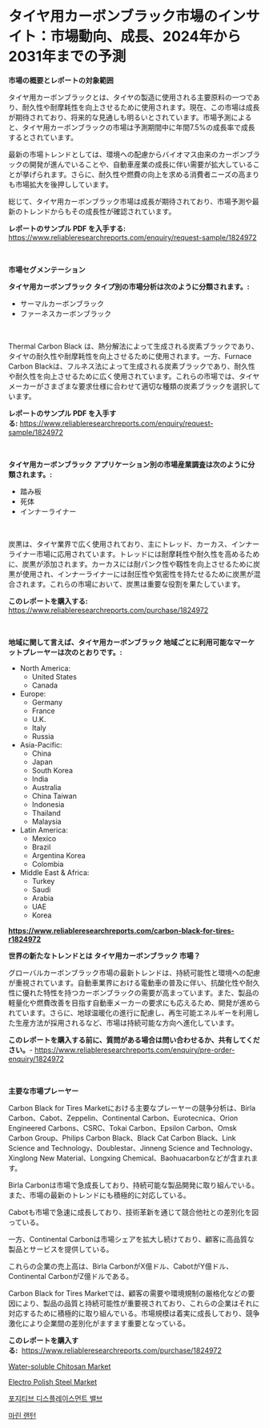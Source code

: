 <p><h1>タイヤ用カーボンブラック市場のインサイト：市場動向、成長、2024年から2031年までの予測</h1></p><p><strong>市場の概要とレポートの対象範囲</strong></p>
<p><p>タイヤ用カーボンブラックとは、タイヤの製造に使用される主要原料の一つであり、耐久性や耐摩耗性を向上させるために使用されます。現在、この市場は成長が期待されており、将来的な見通しも明るいとされています。市場予測によると、タイヤ用カーボンブラックの市場は予測期間中に年間7.5%の成長率で成長するとされています。</p><p>最新の市場トレンドとしては、環境への配慮からバイオマス由来のカーボンブラックの開発が進んでいることや、自動車産業の成長に伴い需要が拡大していることが挙げられます。さらに、耐久性や燃費の向上を求める消費者ニーズの高まりも市場拡大を後押ししています。</p><p>総じて、タイヤ用カーボンブラック市場は成長が期待されており、市場予測や最新のトレンドからもその成長性が確認されています。</p></p>
<p><strong>レポートのサンプル PDF を入手する:</strong> <a href="https://www.reliableresearchreports.com/enquiry/request-sample/1824972">https://www.reliableresearchreports.com/enquiry/request-sample/1824972</a></p>
<p>&nbsp;</p>
<p><strong>市場セグメンテーション</strong></p>
<p><strong>タイヤ用カーボンブラック タイプ別の市場分析は次のように分類されます。:</strong></p>
<p><ul><li>サーマルカーボンブラック</li><li>ファーネスカーボンブラック</li></ul></p>
<p>&nbsp;</p>
<p><p>Thermal Carbon Black は、熱分解法によって生成される炭素ブラックであり、タイヤの耐久性や耐摩耗性を向上させるために使用されます。一方、Furnace Carbon Blackは、フルネス法によって生成される炭素ブラックであり、耐久性や耐久性を向上させるために広く使用されています。これらの市場では、タイヤメーカーがさまざまな要求仕様に合わせて適切な種類の炭素ブラックを選択しています。</p></p>
<p><strong>レポートのサンプル PDF を入手する:</strong>&nbsp;<a href="https://www.reliableresearchreports.com/enquiry/request-sample/1824972">https://www.reliableresearchreports.com/enquiry/request-sample/1824972</a></p>
<p>&nbsp;</p>
<p><strong> タイヤ用カーボンブラック アプリケーション別の市場産業調査は次のように分類されます。:</strong></p>
<p><ul><li>踏み板</li><li>死体</li><li>インナーライナー</li></ul></p>
<p>&nbsp;</p>
<p><p>炭黒は、タイヤ業界で広く使用されており、主にトレッド、カーカス、インナーライナー市場に応用されています。トレッドには耐摩耗性や耐久性を高めるために、炭黒が添加されます。カーカスには耐パンク性や靱性を向上させるために炭黒が使用され、インナーライナーには耐圧性や気密性を持たせるために炭黒が混合されます。これらの市場において、炭黒は重要な役割を果たしています。</p></p>
<p><strong>このレポートを購入する:</strong>&nbsp; <a href="https://www.reliableresearchreports.com/purchase/1824972">https://www.reliableresearchreports.com/purchase/1824972</a></p>
<p>&nbsp;</p>
<p><strong>地域に関して言えば、タイヤ用カーボンブラック 地域ごとに利用可能なマーケットプレーヤーは次のとおりです。:</strong></p>
<p><ul>
    <li>
        North America:
        <ul>
            <li>United States</li>
            <li>Canada</li>
        </ul>
    </li>
    <li>
        Europe:
        <ul>
            <li>Germany</li>
            <li>France</li>
            <li>U.K.</li>
            <li>Italy</li>
            <li>Russia</li>
        </ul>
    </li>
    <li>
        Asia-Pacific:
        <ul>
            <li>China</li>
            <li>Japan</li>
            <li>South Korea</li>
            <li>India</li>
            <li>Australia</li>
            <li>China Taiwan</li>
            <li>Indonesia</li>
            <li>Thailand</li>
            <li>Malaysia</li>
        </ul>
    </li>
    <li>
        Latin America:
        <ul>
            <li>Mexico</li>
            <li>Brazil</li>
            <li>Argentina Korea</li>
            <li>Colombia</li>
        </ul>
    </li>
    <li>
        Middle East & Africa:
        <ul>
            <li>Turkey</li>
            <li>Saudi</li>
            <li>Arabia</li>
            <li>UAE</li>
            <li>Korea</li>
        </ul>
    </li>
    </ul></p>
<p><strong><a href="https://www.reliableresearchreports.com/carbon-black-for-tires-r1824972">https://www.reliableresearchreports.com/carbon-black-for-tires-r1824972</a></strong>&nbsp;</p>
<p><strong>世界の新たなトレンドとは タイヤ用カーボンブラック 市場？</strong></p>
<p><p>グローバルカーボンブラック市場の最新トレンドは、持続可能性と環境への配慮が重視されています。自動車業界における電動車の普及に伴い、抗酸化性や耐久性に優れた特性を持つカーボンブラックの需要が高まっています。また、製品の軽量化や燃費改善を目指す自動車メーカーの要求にも応えるため、開発が進められています。さらに、地球温暖化の進行に配慮し、再生可能エネルギーを利用した生産方法が採用されるなど、市場は持続可能な方向へ進化しています。</p></p>
<p><strong>このレポートを購入する前に、質問がある場合は問い合わせるか、共有してください。</strong>- <a href="https://www.reliableresearchreports.com/enquiry/pre-order-enquiry/1824972">https://www.reliableresearchreports.com/enquiry/pre-order-enquiry/1824972</a></p>
<p>&nbsp;</p>
<p><strong>主要な市場プレーヤー</strong></p>
<p><p>Carbon Black for Tires Marketにおける主要なプレーヤーの競争分析は、Birla Carbon、Cabot、Zeppelin、Continental Carbon、Eurotecnica、Orion Engineered Carbons、CSRC、Tokai Carbon、Epsilon Carbon、Omsk Carbon Group、Philips Carbon Black、Black Cat Carbon Black、Link Science and Technology、Doublestar、Jinneng Science and Technology、Xinglong New Material、Longxing Chemical、Baohuacarbonなどが含まれます。</p><p>Birla Carbonは市場で急成長しており、持続可能な製品開発に取り組んでいる。また、市場の最新のトレンドにも積極的に対応している。</p><p>Cabotも市場で急速に成長しており、技術革新を通じて競合他社との差別化を図っている。</p><p>一方、Continental Carbonは市場シェアを拡大し続けており、顧客に高品質な製品とサービスを提供している。</p><p>これらの企業の売上高は、Birla CarbonがX億ドル、CabotがY億ドル、Continental CarbonがZ億ドルである。</p><p>Carbon Black for Tires Marketでは、顧客の需要や環境規制の厳格化などの要因により、製品の品質と持続可能性が重要視されており、これらの企業はそれに対応するために積極的に取り組んでいる。市場規模は着実に成長しており、競争激化により企業間の差別化がますます重要となっている。</p></p>
<p><strong>このレポートを購入する:</strong>&nbsp;&nbsp;<a href="https://www.reliableresearchreports.com/purchase/1824972">https://www.reliableresearchreports.com/purchase/1824972</a></p>
<p><p><a href="https://www.linkedin.com/pulse/water-soluble-chitosan-market-centers-aspects-growth-share-kalsc?trackingId=rFv8IHwkj1%2FRhugp%2FbMesw%3D%3D">Water-soluble Chitosan Market</a></p><p><a href="https://www.linkedin.com/pulse/global-electro-polish-steel-market-size-trends-insights-projections-lhruc?trackingId=C5JQHpeJyAbi9fXkd21e6A%3D%3D">Electro Polish Steel Market</a></p><p><a href="https://medium.com/@rowanmaggio/%EC%96%91%EC%88%98-%EB%B0%A9%EC%8B%9D-%EB%B0%B8%EB%B8%8C-%EC%8B%9C%EC%9E%A5-%EC%8B%9C%EC%9E%A5-%EC%A0%90%EC%9C%A0%EC%9C%A8-%EC%8B%9C%EC%9E%A5-%EB%8F%99%ED%96%A5-%EB%B0%8F-%EB%AF%B8%EB%9E%98-%EC%84%B1%EC%9E%A5-%ED%83%90%EC%83%89-2aa145990a77">포지티브 디스플레이스먼트 밸브</a></p><p><a href="https://medium.com/@rowanmaggio/%ED%95%B4%EC%96%91-%EB%93%B1%EB%8C%80-%EC%8B%9C%EC%9E%A5-%EB%B6%84%EC%84%9D-%EA%B8%80%EB%A1%9C%EB%B2%8C-%EC%82%B0%EC%97%85-%EC%A0%84%EB%A7%9D-%EB%B0%8F-%EC%98%88%EC%B8%A1-2024%EB%85%84%EB%B6%80%ED%84%B0-2031%EB%85%84%EA%B9%8C%EC%A7%80-ec1ac805e896">마린 랜턴</a></p></p>